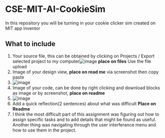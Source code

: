 # CSE-MIT-AI-CookieSim

In this repository you will be turning in your cookie clicker sim created on MIT app inventor

## What to include

1. Your source file, this can be obtained by clicking on Projects / Export selected project to my computer![image](https://github.com/user-attachments/assets/f99cff16-16e3-4e1e-afc7-9da69f0e47f4) __place on files__ Use the file upload
2. Image of your design view, __place on read me__ via screenshot then copy paste
3. ![image](https://github.com/user-attachments/assets/62060137-da9d-4a6e-8134-591e0acbc610)
4. Image of your code, can be done by right clicking and download blocks as image or by screenshot, __place on readme__
5. ![image](https://github.com/user-attachments/assets/aa467b74-4613-4335-abb9-7e90f410f41c)
6. Add a quick reflection(2 sentences) about what was difficult __Place on Readme__
7. I think the most difficult part of this assignment was figuring out how to assign specific tasks and to add details that might be found as useful. Another thing was navigating through the user interferance menu and how to use them in the project.


